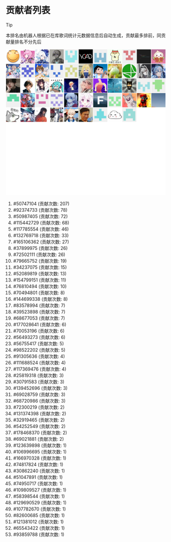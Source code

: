# 贡献者列表

> [!TIP]
> 本排名由机器人根据已在库歌词统计元数据信息后自动生成，贡献最多排前，同贡献量排名不分先后

![贡献者头像画廊](./CONTRIBUTORS.svg)

1. #50747104 (贡献次数: 207)
2. #92374733 (贡献次数: 78)
3. #50987405 (贡献次数: 72)
4. #115442729 (贡献次数: 68)
5. #117785554 (贡献次数: 46)
6. #132769718 (贡献次数: 33)
7. #165106362 (贡献次数: 27)
8. #37899975 (贡献次数: 26)
9. #72502111 (贡献次数: 26)
10. #79665752 (贡献次数: 19)
11. #34237075 (贡献次数: 15)
12. #52089819 (贡献次数: 13)
13. #154799151 (贡献次数: 11)
14. #76810494 (贡献次数: 10)
15. #70494801 (贡献次数: 8)
16. #144699338 (贡献次数: 8)
17. #83578994 (贡献次数: 7)
18. #39523898 (贡献次数: 7)
19. #68677053 (贡献次数: 7)
20. #177028641 (贡献次数: 6)
21. #70053196 (贡献次数: 6)
22. #56493273 (贡献次数: 6)
23. #56755417 (贡献次数: 5)
24. #98522202 (贡献次数: 5)
25. #91305636 (贡献次数: 4)
26. #111688524 (贡献次数: 4)
27. #117369476 (贡献次数: 4)
28. #25819318 (贡献次数: 3)
29. #30791583 (贡献次数: 3)
30. #139452696 (贡献次数: 3)
31. #69028759 (贡献次数: 3)
32. #68720986 (贡献次数: 3)
33. #72300219 (贡献次数: 2)
34. #131374398 (贡献次数: 2)
35. #32919465 (贡献次数: 2)
36. #54252549 (贡献次数: 2)
37. #178468370 (贡献次数: 2)
38. #69021881 (贡献次数: 2)
39. #123639898 (贡献次数: 1)
40. #106996695 (贡献次数: 1)
41. #166970328 (贡献次数: 1)
42. #74817824 (贡献次数: 1)
43. #30862240 (贡献次数: 1)
44. #51047891 (贡献次数: 1)
45. #74950717 (贡献次数: 1)
46. #109809527 (贡献次数: 1)
47. #58398544 (贡献次数: 1)
48. #129690529 (贡献次数: 1)
49. #107782670 (贡献次数: 1)
50. #82600685 (贡献次数: 1)
51. #121381012 (贡献次数: 1)
52. #65543422 (贡献次数: 1)
53. #93859788 (贡献次数: 1)
